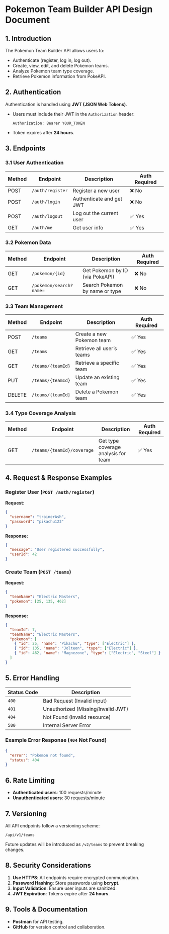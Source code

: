 # Pokemon Team Builder API Design Document

## 1. Introduction
The Pokemon Team Builder API allows users to:
- Authenticate (register, log in, log out).
- Create, view, edit, and delete Pokemon teams.
- Analyze Pokemon team type coverage.
- Retrieve Pokemon information from PokeAPI.

## 2. Authentication
Authentication is handled using **JWT (JSON Web Tokens)**.
- Users must include their JWT in the `Authorization` header:
    ```
    Authorization: Bearer YOUR_TOKEN
    ```
- Token expires after **24 hours**.

## 3. Endpoints
### 3.1 User Authentication
| Method | Endpoint         | Description              | Auth Required |
|--------|------------------|--------------------------|---------------|
| POST   | `/auth/register` | Register a new user      | ❌ No         |
| POST   | `/auth/login`    | Authenticate and get JWT | ❌ No         |
| POST   | `/auth/logout`   | Log out the current user | ✅ Yes        |
| GET    | `/auth/me`       | Get user info            | ✅ Yes        |

### 3.2 Pokemon Data
| Method | Endpoint                | Description                        | Auth Required |
|--------|-------------------------|------------------------------------|---------------|
| GET    | `/pokemon/{id}`         | Get Pokemon by ID (via PokeAPI)   | ❌ No         |
| GET    | `/pokemon/search?name=` | Search Pokemon by name or type    | ❌ No         |

### 3.3 Team Management
| Method | Endpoint            | Description                | Auth Required |
|--------|---------------------|----------------------------|---------------|
| POST   | `/teams`            | Create a new Pokemon team  | ✅ Yes        |
| GET    | `/teams`            | Retrieve all user’s teams  | ✅ Yes        |
| GET    | `/teams/{teamId}`   | Retrieve a specific team   | ✅ Yes        |
| PUT    | `/teams/{teamId}`   | Update an existing team    | ✅ Yes        |
| DELETE | `/teams/{teamId}`   | Delete a Pokemon team      | ✅ Yes        |

### 3.4 Type Coverage Analysis
| Method | Endpoint                   | Description                         | Auth Required |
|--------|----------------------------|-------------------------------------|---------------|
| GET    | `/teams/{teamId}/coverage` | Get type coverage analysis for team | ✅ Yes        |

## 4. Request & Response Examples
### Register User (`POST /auth/register`)
**Request:**
```json
{
  "username": "trainerAsh",
  "password": "pikachu123"
}
```
**Response:**
```json
{
  "message": "User registered successfully",
  "userId": 42
}
```

### Create Team (`POST /teams`)
**Request:**
```json
{
  "teamName": "Electric Masters",
  "pokemon": [25, 135, 462]
}
```
**Response:**
```json
{
  "teamId": 7,
  "teamName": "Electric Masters",
  "pokemon": [
    { "id": 25, "name": "Pikachu", "type": ["Electric"] },
    { "id": 135, "name": "Jolteon", "type": ["Electric"] },
    { "id": 462, "name": "Magnezone", "type": ["Electric", "Steel"] }
  ]
}
```

## 5. Error Handling
| Status Code | Description                       |
|-------------|-----------------------------------|
| `400`       | Bad Request (Invalid input)       |
| `401`       | Unauthorized (Missing/Invalid JWT)|
| `404`       | Not Found (Invalid resource)      |
| `500`       | Internal Server Error             |

### Example Error Response (`404` Not Found)
```json
{
  "error": "Pokemon not found",
  "status": 404
}
```

## 6. Rate Limiting
- **Authenticated users**: 100 requests/minute
- **Unauthenticated users**: 30 requests/minute

## 7. Versioning
All API endpoints follow a versioning scheme:
```
/api/v1/teams
```
Future updates will be introduced as `/v2/teams` to prevent breaking changes.

## 8. Security Considerations
1. **Use HTTPS**: All endpoints require encrypted communication.
2. **Password Hashing**: Store passwords using **bcrypt**.
3. **Input Validation**: Ensure user inputs are sanitized.
4. **JWT Expiration**: Tokens expire after **24 hours**.

## 9. Tools & Documentation
- **Postman** for API testing.
- **GitHub** for version control and collaboration.

